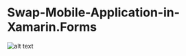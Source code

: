 # Swap-Mobile-Application-in-Xamarin.Forms

![alt text](https://www.cbronline.com/wp-content/uploads/2016/06/what-is-URL-770x503.jpg)
